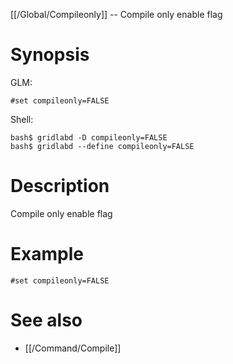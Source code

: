 [[/Global/Compileonly]] -- Compile only enable flag

# Synopsis

GLM:

~~~
#set compileonly=FALSE
~~~

Shell:

~~~
bash$ gridlabd -D compileonly=FALSE
bash$ gridlabd --define compileonly=FALSE
~~~

# Description

Compile only enable flag

# Example

~~~
#set compileonly=FALSE
~~~

# See also

* [[/Command/Compile]]